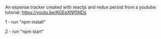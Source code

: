 An expense tracker created with reactjs and redux persist from a youtube tutorial: https://youtu.be/KGEpXNf5NDs

1 - run "npm install"

2 - run "npm start"

